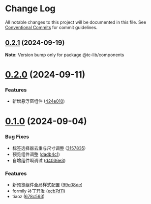 # Change Log

All notable changes to this project will be documented in this file.
See [Conventional Commits](https://conventionalcommits.org) for commit guidelines.

## [0.2.1](https://github.com/tpc-ht/tc-lib/compare/v0.2.0...v0.2.1) (2024-09-19)

**Note:** Version bump only for package @tc-lib/components

# [0.2.0](https://github.com/tpc-ht/tc-lib/compare/v0.1.0...v0.2.0) (2024-09-11)

### Features

- 新增悬浮窗组件 ([424e010](https://github.com/tpc-ht/tc-lib/commit/424e010ca643d5427351547528ed97e3d4354990))

# [0.1.0](https://github.com/tpc-ht/tc-lib/compare/v0.0.6...v0.1.0) (2024-09-04)

### Bug Fixes

- 标签选择器去重与尺寸调整 ([3157835](https://github.com/tpc-ht/tc-lib/commit/3157835e6b4d43d28e97842b36039100a07128b7))
- 预览组件调整 ([dadb4c1](https://github.com/tpc-ht/tc-lib/commit/dadb4c12ba137f29c21efa696977498ebc8e8ec5))
- 自增组件啊调试 ([d4036e3](https://github.com/tpc-ht/tc-lib/commit/d4036e32aebc69a147e8825e8623c89a716c6d6a))

### Features

- 新预览组件全局样式配置 ([99c08de](https://github.com/tpc-ht/tc-lib/commit/99c08de02d8cbd1773fb9e00b4e3e5f2d75c71a3))
- formily 补丁开发 ([ecb7d11](https://github.com/tpc-ht/tc-lib/commit/ecb7d11e32c3d4be8ce0b03ed3b72ed4a11234e6))
- tiaoz ([678c563](https://github.com/tpc-ht/tc-lib/commit/678c563db47761369220943c4bd441b616b3a08c))
